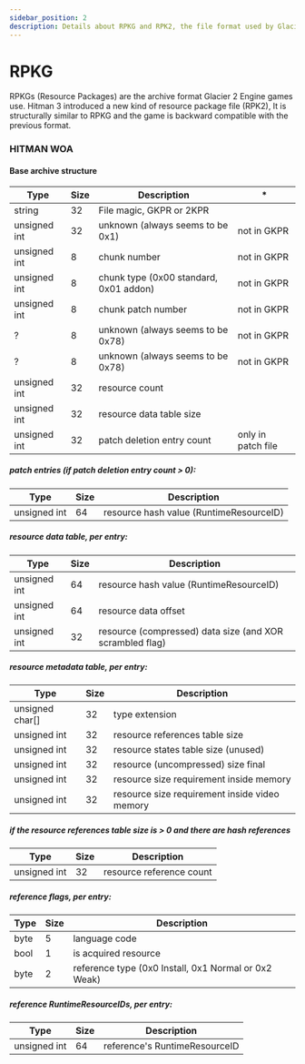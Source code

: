 ```yaml
---
sidebar_position: 2
description: Details about RPKG and RPK2, the file format used by Glacier 2.
---
```


# RPKG

RPKGs (Resource Packages) are the archive format Glacier 2 Engine games use.
Hitman 3 introduced a new kind of resource package file (RPK2), It is structurally similar to RPKG and the game is backward compatible with the previous format.

### HITMAN WOA

#### Base archive structure

| Type         | Size | Description                            | \*                 |
| ------------ | ---- | -------------------------------------- | ------------------ |
| string       | 32   | File magic, GKPR or 2KPR               |
| unsigned int | 32   | unknown (always seems to be 0x1)       | not in GKPR        |
| unsigned int | 8    | chunk number                           | not in GKPR        |
| unsigned int | 8    | chunk type (0x00 standard, 0x01 addon) | not in GKPR        |
| unsigned int | 8    | chunk patch number                     | not in GKPR        |
| ?            | 8    | unknown (always seems to be 0x78)      | not in GKPR        |
| ?            | 8    | unknown (always seems to be 0x78)      | not in GKPR        |
| unsigned int | 32   | resource count                         |
| unsigned int | 32   | resource data table size               |
| unsigned int | 32   | patch deletion entry count             | only in patch file |

##### patch entries (if patch deletion entry count > 0):

| Type         | Size | Description                             |
| ------------ | ---- | --------------------------------------- |
| unsigned int | 64   | resource hash value (RuntimeResourceID) |

##### resource data table, per entry:

| Type         | Size | Description                                              |
| ------------ | ---- | -------------------------------------------------------- |
| unsigned int | 64   | resource hash value (RuntimeResourceID)                  |
| unsigned int | 64   | resource data offset                                     |
| unsigned int | 32   | resource (compressed) data size (and XOR scrambled flag) |

##### resource metadata table, per entry:

| Type            | Size | Description                                   |
| --------------- | ---- | --------------------------------------------- |
| unsigned char[] | 32   | type extension                                |
| unsigned int    | 32   | resource references table size                |
| unsigned int    | 32   | resource states table size (unused)           |
| unsigned int    | 32   | resource (uncompressed) size final            |
| unsigned int    | 32   | resource size requirement inside memory       |
| unsigned int    | 32   | resource size requirement inside video memory |

##### if the resource references table size is > 0 and there are hash references

| Type         | Size | Description              |
| ------------ | ---- | ------------------------ |
| unsigned int | 32   | resource reference count |

##### reference flags, per entry:

| Type | Size | Description                                          |
| ---- | ---- | ---------------------------------------------------- |
| byte | 5    | language code                                        |
| bool | 1    | is acquired resource                                 |
| byte | 2    | reference type (0x0 Install, 0x1 Normal or 0x2 Weak) |

##### reference RuntimeResourceIDs, per entry:

| Type         | Size | Description                   |
| ------------ | ---- | ----------------------------- |
| unsigned int | 64   | reference's RuntimeResourceID |
